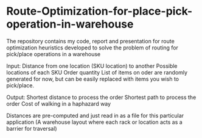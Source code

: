 # Route-Optimization-for-place-pick-operation-in-warehouse

The repository contains my code, report and presentation for route optimization heuristics developed to solve the problem of routing for pick/place operations in a warehouse

Input:  Distance from one location (SKU location) to another
        Possible locations of each SKU
        Order quantity
List of items on oder are randomly generated for now, but can be easily replaced with items you wish to pick/place.

Output: Shortest distance to process the order
	Shortest path to process the order
	Cost of walking in a haphazard way

Distances are pre-computed and just read in as a file for this particular application (A warehouse layout where each rack or location acts as a barrier for traversal)
